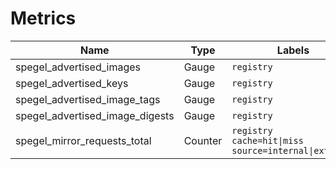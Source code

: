 # Metrics

| Name| Type | Labels |
| ---------- | ----------- | ----------- |
| spegel_advertised_images | Gauge | `registry` |
| spegel_advertised_keys | Gauge | `registry` |
| spegel_advertised_image_tags | Gauge | `registry` |
| spegel_advertised_image_digests | Gauge | `registry` |
| spegel_mirror_requests_total | Counter | `registry` <br/> `cache=hit\|miss` <br/> `source=internal\|external` |
